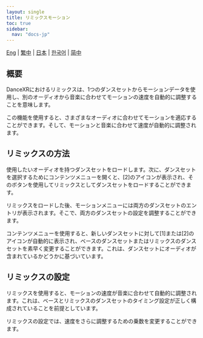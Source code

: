```yaml
---
layout: single
title: リミックスモーション
toc: true
sidebar:
  nav: "docs-jp"
---
```

[Eng](/dancexr/features/remix) | [繁中](/tw/dancexr/features/remix) | [日本](/jp/dancexr/features/remix) | [한국어](/kr/dancexr/features/remix) | [简中](/zh/dancexr/features/remix)


## 概要
DanceXRにおけるリミックスは、1つのダンスセットからモーションデータを使用し、別のオーディオから音楽に合わせてモーションの速度を自動的に調整することを意味します。

この機能を使用すると、さまざまなオーディオに合わせてモーションを適応することができます。そして、モーションと音楽に合わせて速度が自動的に調整されます。

## リミックスの方法
使用したいオーディオを持つダンスセットをロードします。次に、ダンスセットを選択するためにコンテンツメニューを開くと、[2]のアイコンが表示され、そのボタンを使用してリミックスとしてダンスセットをロードすることができます。

リミックスをロードした後、モーションメニューには両方のダンスセットのエントリが表示されます。そこで、両方のダンスセットの設定を調整することができます。

コンテンツメニューを使用すると、新しいダンスセットに対して[1]または[2]のアイコンが自動的に表示され、ベースのダンスセットまたはリミックスのダンスセットを素早く変更することができます。これは、ダンスセットにオーディオが含まれているかどうかに基づいています。

## リミックスの設定
リミックスを使用すると、モーションの速度が音楽に合わせて自動的に調整されます。これは、ベースとリミックスのダンスセットのタイミング設定が正しく構成されていることを前提としています。

リミックスの設定では、速度をさらに調整するための乗数を変更することができます。